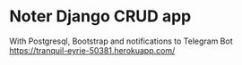 # Noter Django CRUD app 
With Postgresql, Bootstrap and notifications to Telegram Bot
https://tranquil-eyrie-50381.herokuapp.com/

